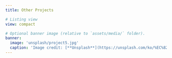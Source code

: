 ```yaml
---
title: Other Projects

# Listing view
view: compact

# Optional banner image (relative to `assets/media/` folder).
banner:
  image: 'unsplash/project5.jpg'
  caption: 'Image credit: [**Unsplash**](https://unsplash.com/ko/%EC%82%AC%EC%A7%84/%EB%85%B8%ED%8A%B8%EB%B6%81%EC%9D%84-%EC%82%AC%EC%9A%A9%ED%95%98%EB%8A%94-%EB%8F%99%EC%95%88-%EC%86%8C%ED%8C%8C%EC%97%90-%EC%95%89%EC%95%84%EC%9E%88%EB%8A%94-%EB%82%A8%EC%9E%90-VvAcrVa56fc?utm_content=creditCopyText&utm_medium=referral&utm_source=unsplash")의 [**Austin Distel**](https://unsplash.com/ko/@austindistel?utm_content=creditCopyText&utm_medium=referral&utm_source=unsplash)' 
---
```

